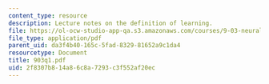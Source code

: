 ```yaml
---
content_type: resource
description: Lecture notes on the definition of learning.
file: https://ol-ocw-studio-app-qa.s3.amazonaws.com/courses/9-03-neural-basis-of-learning-and-memory-fall-2007/2f8307b814a86c8a7293c3f552af20ec_903q1.pdf
file_type: application/pdf
parent_uid: da3f4b40-165c-5fad-8329-81652a9c1da4
resourcetype: Document
title: 903q1.pdf
uid: 2f8307b8-14a8-6c8a-7293-c3f552af20ec
---
```


